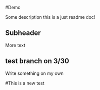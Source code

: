#Demo

Some description
this is a just readme doc!

## Subheader

More text

## test branch on 3/30

Write something on my own

#This is a new test
